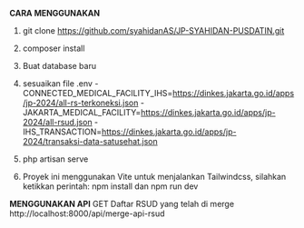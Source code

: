 **CARA MENGGUNAKAN**
1. git clone https://github.com/syahidanAS/JP-SYAHIDAN-PUSDATIN.git
2. composer install
3. Buat database baru 
4. sesuaikan file .env
-CONNECTED_MEDICAL_FACILITY_IHS=https://dinkes.jakarta.go.id/apps/jp-2024/all-rs-terkoneksi.json
-JAKARTA_MEDICAL_FACILITY=https://dinkes.jakarta.go.id/apps/jp-2024/all-rsud.json
-IHS_TRANSACTION=https://dinkes.jakarta.go.id/apps/jp-2024/transaksi-data-satusehat.json

7. php artisan serve
8. Proyek ini menggunakan Vite untuk menjalankan Tailwindcss, silahkan ketikkan perintah: npm install dan npm run dev



**MENGGUNAKAN API**
GET Daftar RSUD yang telah di merge http://localhost:8000/api/merge-api-rsud

